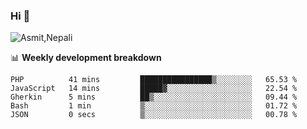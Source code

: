 ### Hi 👋

![Asmit,Nepali](https://media.giphy.com/media/L8K62iTDkzGX6/giphy.gif)
<!--
**asmit99nepali/asmit99nepali** is a ✨ _special_ ✨ repository because its `README.md` (this file) appears on your GitHub profile.

Here are some ideas to get you started:

- 🔭 I’m currently working on ...
- 🌱 I’m currently learning ...
- 👯 I’m looking to collaborate on ...
- 🤔 I’m looking for help with ...
- 💬 Ask me about ...
- 📫 How to reach me: ...
- 😄 Pronouns: ...
- ⚡ Fun fact: ...
-->


📊 **Weekly development breakdown**
<!--START_SECTION:waka-->

```text
PHP          41 mins         ████████████████▒░░░░░░░░   65.53 %
JavaScript   14 mins         █████▓░░░░░░░░░░░░░░░░░░░   22.54 %
Gherkin      5 mins          ██▒░░░░░░░░░░░░░░░░░░░░░░   09.44 %
Bash         1 min           ▒░░░░░░░░░░░░░░░░░░░░░░░░   01.72 %
JSON         0 secs          ▒░░░░░░░░░░░░░░░░░░░░░░░░   00.78 %
```

<!--END_SECTION:waka-->

